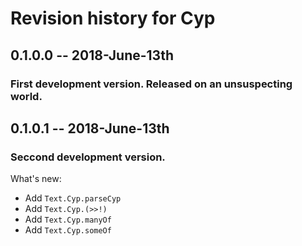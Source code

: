 # Revision history for Cyp

## 0.1.0.0  -- 2018-June-13th
### First development version. Released on an unsuspecting world.

## 0.1.0.1  -- 2018-June-13th
### Seccond development version.
What's new:
* Add `Text.Cyp.parseCyp`
* Add `Text.Cyp.(>>!)`
* Add `Text.Cyp.manyOf`
* Add `Text.Cyp.someOf`
